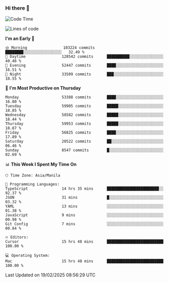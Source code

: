 ### Hi there 👋

<!--START_SECTION:waka-->
![Code Time](http://img.shields.io/badge/Code%20Time-5%2C870%20hrs%2039%20mins-blue)

![Lines of code](https://img.shields.io/badge/From%20Hello%20World%20I%27ve%20Written-121.0%20million%20lines%20of%20code-blue)

**I'm an Early 🐤** 

```text
🌞 Morning                103224 commits      ████████░░░░░░░░░░░░░░░░░   32.49 % 
🌆 Daytime                128542 commits      ██████████░░░░░░░░░░░░░░░   40.46 % 
🌃 Evening                52447 commits       ████░░░░░░░░░░░░░░░░░░░░░   16.51 % 
🌙 Night                  33509 commits       ███░░░░░░░░░░░░░░░░░░░░░░   10.55 % 
```
📅 **I'm Most Productive on Thursday** 

```text
Monday                   53388 commits       ████░░░░░░░░░░░░░░░░░░░░░   16.80 % 
Tuesday                  59905 commits       █████░░░░░░░░░░░░░░░░░░░░   18.85 % 
Wednesday                58582 commits       █████░░░░░░░░░░░░░░░░░░░░   18.44 % 
Thursday                 59953 commits       █████░░░░░░░░░░░░░░░░░░░░   18.87 % 
Friday                   56825 commits       ████░░░░░░░░░░░░░░░░░░░░░   17.89 % 
Saturday                 20522 commits       ██░░░░░░░░░░░░░░░░░░░░░░░   06.46 % 
Sunday                   8547 commits        █░░░░░░░░░░░░░░░░░░░░░░░░   02.69 % 
```


📊 **This Week I Spent My Time On** 

```text
🕑︎ Time Zone: Asia/Manila

💬 Programming Languages: 
TypeScript               14 hrs 35 mins      ███████████████████████░░   92.37 % 
JSON                     31 mins             █░░░░░░░░░░░░░░░░░░░░░░░░   03.32 % 
YAML                     13 mins             ░░░░░░░░░░░░░░░░░░░░░░░░░   01.38 % 
JavaScript               9 mins              ░░░░░░░░░░░░░░░░░░░░░░░░░   00.98 % 
Git Config               7 mins              ░░░░░░░░░░░░░░░░░░░░░░░░░   00.84 % 

🔥 Editors: 
Cursor                   15 hrs 48 mins      █████████████████████████   100.00 % 

💻 Operating System: 
Mac                      15 hrs 48 mins      █████████████████████████   100.00 % 
```


 Last Updated on 19/02/2025 08:56:29 UTC
<!--END_SECTION:waka-->


<!--
**rad182/rad182** is a ✨ _special_ ✨ repository because its `README.md` (this file) appears on your GitHub profile.

Here are some ideas to get you started:

- 🔭 I’m currently working on ...
- 🌱 I’m currently learning ...
- 👯 I’m looking to collaborate on ...
- 🤔 I’m looking for help with ...
- 💬 Ask me about ...
- 📫 How to reach me: ...
- 😄 Pronouns: ...
- ⚡ Fun fact: ...
-->
